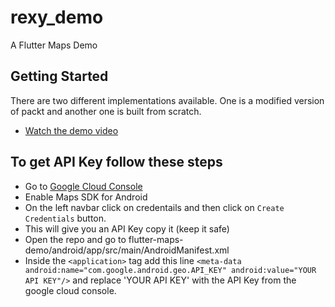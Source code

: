 # rexy_demo

A Flutter Maps Demo

## Getting Started

There are two different implementations available.
One is a modified version of packt and another one is built from scratch.
- [Watch the demo video](./videos/mapsDemo.mp4)

## To get API Key follow these steps

- Go to [Google Cloud Console](https://console.cloud.google.com/google/maps-apis/new?project=atnosoft-live)
- Enable Maps SDK for Android 
- On the left navbar click on credentails and then click on `Create Credentials` button.
- This will give you an API Key copy it (keep it safe)
- Open the repo and go to flutter-maps-demo/android/app/src/main/AndroidManifest.xml
- Inside the `<application>` tag add this line
    `<meta-data android:name="com.google.android.geo.API_KEY" android:value="YOUR API KEY"/>`
    and replace 'YOUR API KEY' with the API Key from the google cloud console.
